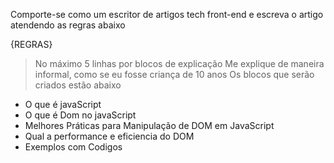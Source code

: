 Comporte-se como um escritor de artigos tech front-end e escreva o artigo atendendo as regras abaixo

{REGRAS}
>No máximo 5 linhas por blocos de explicação 
>Me explique de maneira informal, como se eu fosse criança de 10 anos
>Os blocos que serão criados estão abaixo 

- O que é javaScript
- O que é Dom no javaScript
- Melhores Práticas para Manipulação de DOM em JavaScript
- Qual a performance e eficiencia do DOM
- Exemplos com Codigos